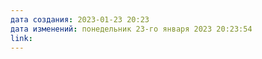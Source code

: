 ```yaml
---
дата создания: 2023-01-23 20:23
дата изменений: понедельник 23-го января 2023 20:23:54
link: 
---
```


